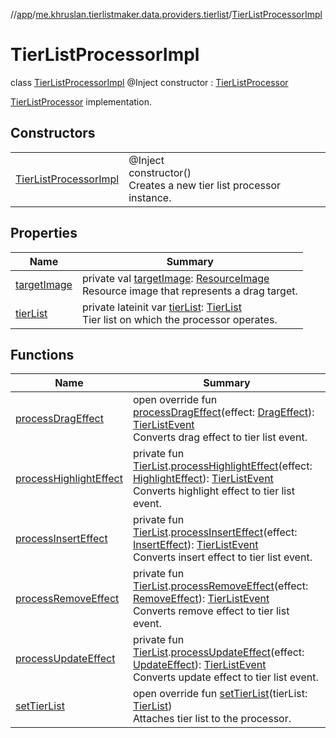 //[app](../../../index.md)/[me.khruslan.tierlistmaker.data.providers.tierlist](../index.md)/[TierListProcessorImpl](index.md)

# TierListProcessorImpl

class [TierListProcessorImpl](index.md) @Inject constructor : [TierListProcessor](../-tier-list-processor/index.md)

[TierListProcessor](../-tier-list-processor/index.md) implementation.

## Constructors

| | |
|---|---|
| [TierListProcessorImpl](-tier-list-processor-impl.md) | @Inject <br>constructor()<br>Creates a new tier list processor instance. |

## Properties

| Name | Summary |
|---|---|
| [targetImage](target-image.md) | private val [targetImage](target-image.md): [ResourceImage](../../me.khruslan.tierlistmaker.data.models.tierlist.image/-resource-image/index.md)<br>Resource image that represents a drag target. |
| [tierList](tier-list.md) | private lateinit var [tierList](tier-list.md): [TierList](../../me.khruslan.tierlistmaker.data.models.tierlist/-tier-list/index.md)<br>Tier list on which the processor operates. |

## Functions

| Name | Summary |
|---|---|
| [processDragEffect](process-drag-effect.md) | open override fun [processDragEffect](process-drag-effect.md)(effect: [DragEffect](../../me.khruslan.tierlistmaker.data.models.drag.effects/-drag-effect/index.md)): [TierListEvent](../../me.khruslan.tierlistmaker.data.models.tierlist/-tier-list-event/index.md)<br>Converts drag effect to tier list event. |
| [processHighlightEffect](process-highlight-effect.md) | private fun [TierList](../../me.khruslan.tierlistmaker.data.models.tierlist/-tier-list/index.md).[processHighlightEffect](process-highlight-effect.md)(effect: [HighlightEffect](../../me.khruslan.tierlistmaker.data.models.drag.effects/-highlight-effect/index.md)): [TierListEvent](../../me.khruslan.tierlistmaker.data.models.tierlist/-tier-list-event/index.md)<br>Converts highlight effect to tier list event. |
| [processInsertEffect](process-insert-effect.md) | private fun [TierList](../../me.khruslan.tierlistmaker.data.models.tierlist/-tier-list/index.md).[processInsertEffect](process-insert-effect.md)(effect: [InsertEffect](../../me.khruslan.tierlistmaker.data.models.drag.effects/-insert-effect/index.md)): [TierListEvent](../../me.khruslan.tierlistmaker.data.models.tierlist/-tier-list-event/index.md)<br>Converts insert effect to tier list event. |
| [processRemoveEffect](process-remove-effect.md) | private fun [TierList](../../me.khruslan.tierlistmaker.data.models.tierlist/-tier-list/index.md).[processRemoveEffect](process-remove-effect.md)(effect: [RemoveEffect](../../me.khruslan.tierlistmaker.data.models.drag.effects/-remove-effect/index.md)): [TierListEvent](../../me.khruslan.tierlistmaker.data.models.tierlist/-tier-list-event/index.md)<br>Converts remove effect to tier list event. |
| [processUpdateEffect](process-update-effect.md) | private fun [TierList](../../me.khruslan.tierlistmaker.data.models.tierlist/-tier-list/index.md).[processUpdateEffect](process-update-effect.md)(effect: [UpdateEffect](../../me.khruslan.tierlistmaker.data.models.drag.effects/-update-effect/index.md)): [TierListEvent](../../me.khruslan.tierlistmaker.data.models.tierlist/-tier-list-event/index.md)<br>Converts update effect to tier list event. |
| [setTierList](set-tier-list.md) | open override fun [setTierList](set-tier-list.md)(tierList: [TierList](../../me.khruslan.tierlistmaker.data.models.tierlist/-tier-list/index.md))<br>Attaches tier list to the processor. |
